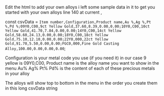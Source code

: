 Edit the html to add your own alloys i left some sample data in it to get you started with your own alloys
line 140 at current , 

const csvData = `Item number,Configuration,Product name,Au %,Ag %,Pt %,Pd %;09Y0,C00,9ct Yellow Gold,37.60,8.39,0.00,0.00;10Y0,C00,10ct Yellow Gold,41.70,7.84,0.00,0.00;14Y0,C00,14ct Yellow Gold,58.60,24.13,0.00,0.00;18Y0,C00,18ct Yellow Gold,75.10,12.10,0.00,0.00;22Y0,000,22ct Yellow Gold,91.70,5.50,0.00,0.00;FGC0,000,Fine Gold Casting Alloy,100.00,0.00,0.00,0.00`;


Configuration is your metal code you use (if you need it) in our case 9 yellow is 09Y0,C00, 
Product name is the alloy name  you want to show in the menu 
Au% Ag% Pt% Pd% is the content of each of these precious metals in your alloy 

The alloys will show top to bottom in the menu in the order you create them in this long csvData string 
